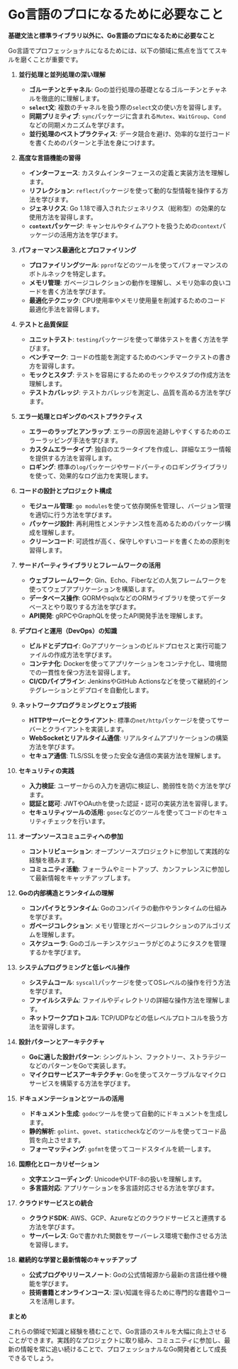# Go言語のプロになるために必要なこと

**基礎文法と標準ライブラリ以外に、Go言語のプロになるために必要なこと**

Go言語でプロフェッショナルになるためには、以下の領域に焦点を当ててスキルを磨くことが重要です。

1. **並行処理と並列処理の深い理解**
   - **ゴルーチンとチャネル**: Goの並行処理の基礎となるゴルーチンとチャネルを徹底的に理解します。
   - **`select`文**: 複数のチャネルを扱う際の`select`文の使い方を習得します。
   - **同期プリミティブ**: `sync`パッケージに含まれる`Mutex`、`WaitGroup`、`Cond`などの同期メカニズムを学びます。
   - **並行処理のベストプラクティス**: データ競合を避け、効率的な並行コードを書くためのパターンと手法を身につけます。

2. **高度な言語機能の習得**
   - **インターフェース**: カスタムインターフェースの定義と実装方法を理解します。
   - **リフレクション**: `reflect`パッケージを使って動的な型情報を操作する方法を学びます。
   - **ジェネリクス**: Go 1.18で導入されたジェネリクス（総称型）の効果的な使用方法を習得します。
   - **`context`パッケージ**: キャンセルやタイムアウトを扱うための`context`パッケージの活用方法を学びます。

3. **パフォーマンス最適化とプロファイリング**
   - **プロファイリングツール**: `pprof`などのツールを使ってパフォーマンスのボトルネックを特定します。
   - **メモリ管理**: ガベージコレクションの動作を理解し、メモリ効率の良いコードを書く方法を学びます。
   - **最適化テクニック**: CPU使用率やメモリ使用量を削減するためのコード最適化手法を習得します。

4. **テストと品質保証**
   - **ユニットテスト**: `testing`パッケージを使って単体テストを書く方法を学びます。
   - **ベンチマーク**: コードの性能を測定するためのベンチマークテストの書き方を習得します。
   - **モックとスタブ**: テストを容易にするためのモックやスタブの作成方法を理解します。
   - **テストカバレッジ**: テストカバレッジを測定し、品質を高める方法を学びます。

5. **エラー処理とロギングのベストプラクティス**
   - **エラーのラップとアンラップ**: エラーの原因を追跡しやすくするためのエラーラッピング手法を学びます。
   - **カスタムエラータイプ**: 独自のエラータイプを作成し、詳細なエラー情報を提供する方法を習得します。
   - **ロギング**: 標準の`log`パッケージやサードパーティのロギングライブラリを使って、効果的なログ出力を実現します。

6. **コードの設計とプロジェクト構成**
   - **モジュール管理**: `go modules`を使って依存関係を管理し、バージョン管理を適切に行う方法を学びます。
   - **パッケージ設計**: 再利用性とメンテナンス性を高めるためのパッケージ構成を理解します。
   - **クリーンコード**: 可読性が高く、保守しやすいコードを書くための原則を習得します。

7. **サードパーティライブラリとフレームワークの活用**
   - **ウェブフレームワーク**: Gin、Echo、Fiberなどの人気フレームワークを使ってウェブアプリケーションを構築します。
   - **データベース操作**: GORMやsqlxなどのORMライブラリを使ってデータベースとやり取りする方法を学びます。
   - **API開発**: gRPCやGraphQLを使ったAPI開発手法を理解します。

8. **デプロイと運用（DevOps）の知識**
   - **ビルドとデプロイ**: Goアプリケーションのビルドプロセスと実行可能ファイルの作成方法を学びます。
   - **コンテナ化**: Dockerを使ってアプリケーションをコンテナ化し、環境間での一貫性を保つ方法を習得します。
   - **CI/CDパイプライン**: JenkinsやGitHub Actionsなどを使って継続的インテグレーションとデプロイを自動化します。

9. **ネットワークプログラミングとウェブ技術**
   - **HTTPサーバーとクライアント**: 標準の`net/http`パッケージを使ってサーバーとクライアントを実装します。
   - **WebSocketとリアルタイム通信**: リアルタイムアプリケーションの構築方法を学びます。
   - **セキュア通信**: TLS/SSLを使った安全な通信の実装方法を理解します。

10. **セキュリティの実践**
    - **入力検証**: ユーザーからの入力を適切に検証し、脆弱性を防ぐ方法を学びます。
    - **認証と認可**: JWTやOAuthを使った認証・認可の実装方法を習得します。
    - **セキュリティツールの活用**: `gosec`などのツールを使ってコードのセキュリティチェックを行います。

11. **オープンソースコミュニティへの参加**
    - **コントリビューション**: オープンソースプロジェクトに参加して実践的な経験を積みます。
    - **コミュニティ活動**: フォーラムやミートアップ、カンファレンスに参加して最新情報をキャッチアップします。

12. **Goの内部構造とランタイムの理解**
    - **コンパイラとランタイム**: Goのコンパイラの動作やランタイムの仕組みを学びます。
    - **ガベージコレクション**: メモリ管理とガベージコレクションのアルゴリズムを理解します。
    - **スケジューラ**: Goのゴルーチンスケジューラがどのようにタスクを管理するかを学びます。

13. **システムプログラミングと低レベル操作**
    - **システムコール**: `syscall`パッケージを使ってOSレベルの操作を行う方法を学びます。
    - **ファイルシステム**: ファイルやディレクトリの詳細な操作方法を理解します。
    - **ネットワークプロトコル**: TCP/UDPなどの低レベルプロトコルを扱う方法を習得します。

14. **設計パターンとアーキテクチャ**
    - **Goに適した設計パターン**: シングルトン、ファクトリー、ストラテジーなどのパターンをGoで実装します。
    - **マイクロサービスアーキテクチャ**: Goを使ってスケーラブルなマイクロサービスを構築する方法を学びます。

15. **ドキュメンテーションとツールの活用**
    - **ドキュメント生成**: `godoc`ツールを使って自動的にドキュメントを生成します。
    - **静的解析**: `golint`、`govet`、`staticcheck`などのツールを使ってコード品質を向上させます。
    - **フォーマッティング**: `gofmt`を使ってコードスタイルを統一します。

16. **国際化とローカリゼーション**
    - **文字エンコーディング**: UnicodeやUTF-8の扱いを理解します。
    - **多言語対応**: アプリケーションを多言語対応させる方法を学びます。

17. **クラウドサービスとの統合**
    - **クラウドSDK**: AWS、GCP、Azureなどのクラウドサービスと連携する方法を学びます。
    - **サーバーレス**: Goで書かれた関数をサーバーレス環境で動作させる方法を習得します。

18. **継続的な学習と最新情報のキャッチアップ**
    - **公式ブログやリリースノート**: Goの公式情報源から最新の言語仕様や機能を学びます。
    - **技術書籍とオンラインコース**: 深い知識を得るために専門的な書籍やコースを活用します。

**まとめ**

これらの領域で知識と経験を積むことで、Go言語のスキルを大幅に向上させることができます。実践的なプロジェクトに取り組み、コミュニティに参加し、最新の情報を常に追い続けることで、プロフェッショナルなGo開発者として成長できるでしょう。